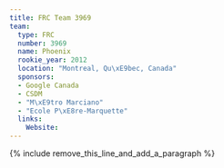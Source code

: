 ```yaml
---
title: FRC Team 3969
team:
  type: FRC
  number: 3969
  name: Phoenix
  rookie_year: 2012
  location: "Montreal, Qu\xE9bec, Canada"
  sponsors:
  - Google Canada
  - CSDM
  - "M\xE9tro Marciano"
  - "Ecole P\xE8re-Marquette"
  links:
    Website:
---
```


{% include remove_this_line_and_add_a_paragraph %}